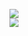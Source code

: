 [![](https://img.shields.io/badge/Made%20With-Github%20Spray-lightgrey.svg?style=for-the-badge&logo=github)](https://github.com/Annihil/github-spray#17123)  
[![](https://i.imgur.com/2DrTn0Z.gif)](https://github.com/Annihil/github-spray)